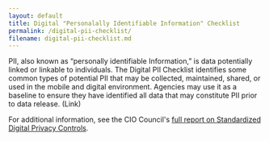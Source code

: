 ```yaml
---
layout: default
title: Digital "Personalally Identifiable Information" Checklist
permalink: /digital-pii-checklist/
filename: digital-pii-checklist.md
---
```


PII, also known as “personally identifiable Information,” is data potentially linked or linkable to individuals. The Digital PII Checklist identifies some common types of potential PII that may be collected, maintained, shared, or used in the mobile and digital environment. Agencies may use it as a baseline to ensure they have identified all data that may constitute PII prior to data release.  (Link)
 
For additional information, see the CIO Council's [full report on Standardized Digital Privacy Controls](https://cio.gov/wp-content/uploads/downloads/2012/12/Standardized_Digital_Privacy_Controls.pdf).
